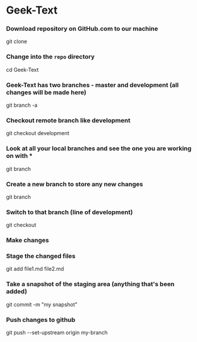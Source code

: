 # Geek-Text

### Download repository on GitHub.com to our machine
git clone <Geek-Text repository link>

### Change into the `repo` directory
cd Geek-Text

### Geek-Text has two branches - master and development (all changes will be made here)
git branch -a

### Checkout remote branch like development
git checkout development

### Look at all your local branches and see the one you are working on with *
git branch

### Create a new branch to store any new changes
git branch <branch-name>

### Switch to that branch (line of development)
git checkout <branch-name>

### Make changes

### Stage the changed files
git add file1.md file2.md

### Take a snapshot of the staging area (anything that's been added)
git commit -m "my snapshot"

### Push changes to github
git push --set-upstream origin my-branch
